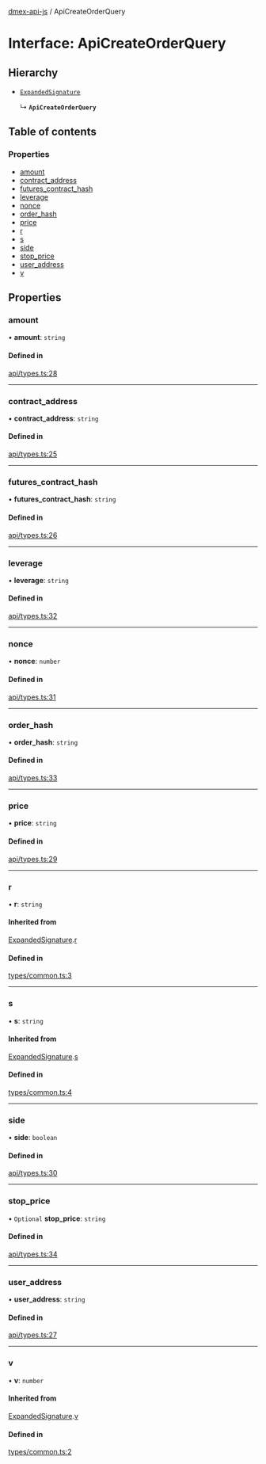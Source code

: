 [dmex-api-js](../README.md) / ApiCreateOrderQuery

# Interface: ApiCreateOrderQuery

## Hierarchy

- [`ExpandedSignature`](ExpandedSignature.md)

  ↳ **`ApiCreateOrderQuery`**

## Table of contents

### Properties

- [amount](ApiCreateOrderQuery.md#amount)
- [contract\_address](ApiCreateOrderQuery.md#contract_address)
- [futures\_contract\_hash](ApiCreateOrderQuery.md#futures_contract_hash)
- [leverage](ApiCreateOrderQuery.md#leverage)
- [nonce](ApiCreateOrderQuery.md#nonce)
- [order\_hash](ApiCreateOrderQuery.md#order_hash)
- [price](ApiCreateOrderQuery.md#price)
- [r](ApiCreateOrderQuery.md#r)
- [s](ApiCreateOrderQuery.md#s)
- [side](ApiCreateOrderQuery.md#side)
- [stop\_price](ApiCreateOrderQuery.md#stop_price)
- [user\_address](ApiCreateOrderQuery.md#user_address)
- [v](ApiCreateOrderQuery.md#v)

## Properties

### amount

• **amount**: `string`

#### Defined in

[api/types.ts:28](https://github.com/dmex-app/node-api-js/blob/873b0f8/src/api/types.ts#L28)

___

### contract\_address

• **contract\_address**: `string`

#### Defined in

[api/types.ts:25](https://github.com/dmex-app/node-api-js/blob/873b0f8/src/api/types.ts#L25)

___

### futures\_contract\_hash

• **futures\_contract\_hash**: `string`

#### Defined in

[api/types.ts:26](https://github.com/dmex-app/node-api-js/blob/873b0f8/src/api/types.ts#L26)

___

### leverage

• **leverage**: `string`

#### Defined in

[api/types.ts:32](https://github.com/dmex-app/node-api-js/blob/873b0f8/src/api/types.ts#L32)

___

### nonce

• **nonce**: `number`

#### Defined in

[api/types.ts:31](https://github.com/dmex-app/node-api-js/blob/873b0f8/src/api/types.ts#L31)

___

### order\_hash

• **order\_hash**: `string`

#### Defined in

[api/types.ts:33](https://github.com/dmex-app/node-api-js/blob/873b0f8/src/api/types.ts#L33)

___

### price

• **price**: `string`

#### Defined in

[api/types.ts:29](https://github.com/dmex-app/node-api-js/blob/873b0f8/src/api/types.ts#L29)

___

### r

• **r**: `string`

#### Inherited from

[ExpandedSignature](ExpandedSignature.md).[r](ExpandedSignature.md#r)

#### Defined in

[types/common.ts:3](https://github.com/dmex-app/node-api-js/blob/873b0f8/src/types/common.ts#L3)

___

### s

• **s**: `string`

#### Inherited from

[ExpandedSignature](ExpandedSignature.md).[s](ExpandedSignature.md#s)

#### Defined in

[types/common.ts:4](https://github.com/dmex-app/node-api-js/blob/873b0f8/src/types/common.ts#L4)

___

### side

• **side**: `boolean`

#### Defined in

[api/types.ts:30](https://github.com/dmex-app/node-api-js/blob/873b0f8/src/api/types.ts#L30)

___

### stop\_price

• `Optional` **stop\_price**: `string`

#### Defined in

[api/types.ts:34](https://github.com/dmex-app/node-api-js/blob/873b0f8/src/api/types.ts#L34)

___

### user\_address

• **user\_address**: `string`

#### Defined in

[api/types.ts:27](https://github.com/dmex-app/node-api-js/blob/873b0f8/src/api/types.ts#L27)

___

### v

• **v**: `number`

#### Inherited from

[ExpandedSignature](ExpandedSignature.md).[v](ExpandedSignature.md#v)

#### Defined in

[types/common.ts:2](https://github.com/dmex-app/node-api-js/blob/873b0f8/src/types/common.ts#L2)
